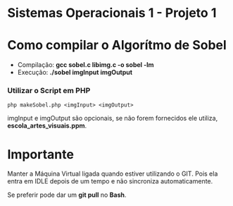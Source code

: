 # Sistemas Operacionais 1 - Projeto 1

# Como compilar o Algorítmo de Sobel

* Compilação: **gcc sobel.c libimg.c -o sobel -lm**
* Execução: **./sobel imgInput imgOutput**

### Utilizar o Script em PHP

`php makeSobel.php <imgInput> <imgOutput>`

imgInput e imgOutput são opcionais, se não forem fornecidos ele utiliza, **escola_artes_visuais.ppm**.

# Importante

Manter a Máquina Virtual ligada quando estiver utilizando o GIT. Pois ela entra em IDLE depois de um tempo
e não sincroniza automaticamente.

Se preferir pode dar um **git pull** no **Bash**.
